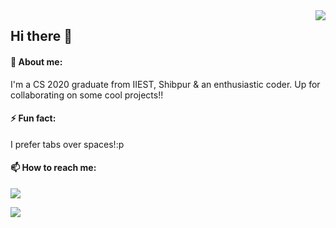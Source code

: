 <img align ="right" src ="https://static.skaip.org/img/emoticons/180x180/f6fcff/womandeveloper.gif" >

## Hi there 👋

#### 💬 About me:
   <p> I'm a CS 2020 graduate from IIEST, Shibpur & an enthusiastic coder. Up for collaborating on some cool projects!!</p>
   <p> </p>
   
#### ⚡ Fun fact:
<p> I prefer tabs over spaces!:p</p>
<p> </p>

#### 📫 How to reach me: 
<p>
     <p> </p> 
<a href="https://www.linkedin.com/in/rituparna-biswas-214270177/">
    <img src="https://img.shields.io/badge/rituparna-biswas-214270177?style=flat&logo=linkedin">
  </a> 
</p>
<p>
    <a href="mailto:biswasrituparna83@gmail.com">
        <img src="https://img.shields.io/badge/rituparna-biswas-214270177?style=flat&logo=gmail"></a>
    </p>
  

  



<!--
**Ritu1698/Ritu1698** is a ✨ _special_ ✨ repository because its `README.md` (this file) appears on your GitHub profile.


Here are some ideas to get you started:

- 🔭 I’m currently working on ...
- 🌱 I’m currently learning ...
- 👯 I’m looking to collaborate on ...
- 🤔 I’m looking for help with ...
- 💬 Ask me about ...
- 📫 How to reach me: ...
- 😄 Pronouns: ...
- ⚡ Fun fact: ...
-->

